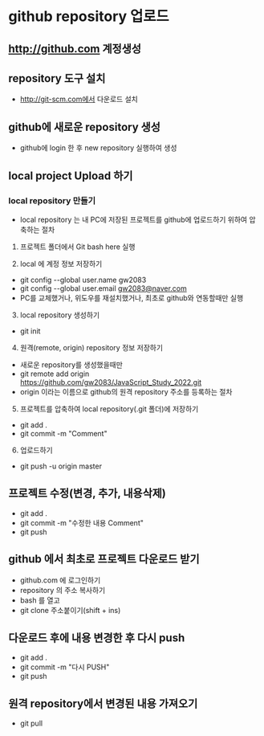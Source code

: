 # github repository 업로드

## http://github.com  계정생성
## repository 도구 설치
* http://git-scm.com에서 다운로드 설치

## github에 새로운 repository 생성
* github에 login 한 후 new repository 실행하여 생성

## local project Upload 하기
### local repository 만들기
* local repository 는 내 PC에 저장된 프로젝트를 github에 업로드하기 위하여 압축하는 절차
1. 프로젝트 폴더에서 Git bash here 실행

2. local 에 계정 정보 저장하기
* git config --global user.name gw2083
* git config --global user.email gw2083@naver.com
* PC를 교체했거나, 위도우를 재설치했거나, 최초로 github와 연동할때만 실행

3. local repository 생성하기
* git init

4. 원격(remote, origin) repository 정보 저장하기
* 새로운 repository를 생성했을때만 
* git remote add origin https://github.com/gw2083/JavaScript_Study_2022.git
* origin 이라는 이름으로 github의 원격 repository 주소를 등록하는 절차

5. 프로젝트를 압축하여 local repository(.git 폴더)에 저장하기
* git add .
* git commit -m "Comment"

6. 업로드하기
* git push -u origin master

## 프로젝트 수정(변경, 추가, 내용삭제)
* git add .
* git commit -m "수정한 내용 Comment"
* git push

## github 에서 최초로 프로젝트 다운로드 받기
* github.com 에 로그인하기
* repository 의 주소 복사하기
* bash 를 열고 
* git clone 주소붙이기(shift + ins)

## 다운로드 후에 내용 변경한 후 다시 push
* git add .
* git commit -m "다시 PUSH"
* git push

## 원격 repository에서 변경된 내용 가져오기
* git pull
